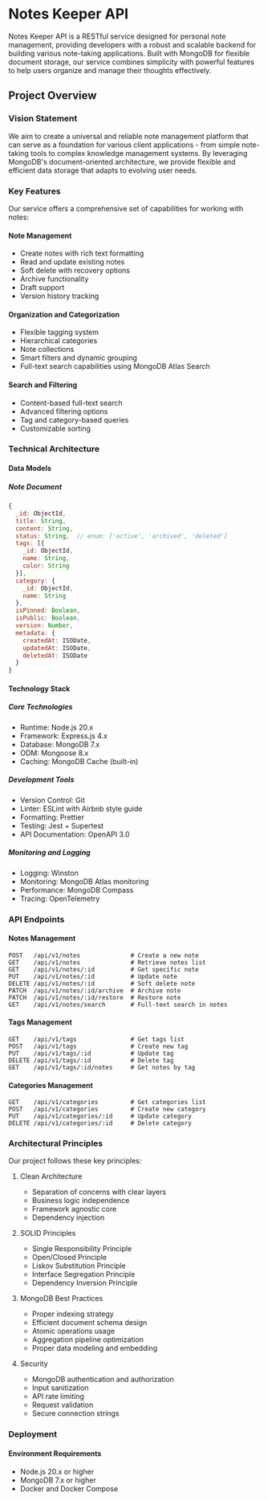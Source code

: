 # Notes Keeper API

Notes Keeper API is a RESTful service designed for personal note management, providing developers with a robust and scalable backend for building various note-taking applications. Built with MongoDB for flexible document storage, our service combines simplicity with powerful features to help users organize and manage their thoughts effectively.

## Project Overview

### Vision Statement

We aim to create a universal and reliable note management platform that can serve as a foundation for various client applications - from simple note-taking tools to complex knowledge management systems. By leveraging MongoDB's document-oriented architecture, we provide flexible and efficient data storage that adapts to evolving user needs.

### Key Features

Our service offers a comprehensive set of capabilities for working with notes:

#### Note Management

- Create notes with rich text formatting
- Read and update existing notes
- Soft delete with recovery options
- Archive functionality
- Draft support
- Version history tracking

#### Organization and Categorization

- Flexible tagging system
- Hierarchical categories
- Note collections
- Smart filters and dynamic grouping
- Full-text search capabilities using MongoDB Atlas Search

#### Search and Filtering

- Content-based full-text search
- Advanced filtering options
- Tag and category-based queries
- Customizable sorting

### Technical Architecture

#### Data Models

##### Note Document

```javascript
{
  _id: ObjectId,
  title: String,
  content: String,
  status: String,  // enum: ['active', 'archived', 'deleted']
  tags: [{
    _id: ObjectId,
    name: String,
    color: String
  }],
  category: {
    _id: ObjectId,
    name: String
  },
  isPinned: Boolean,
  isPublic: Boolean,
  version: Number,
  metadata: {
    createdAt: ISODate,
    updatedAt: ISODate,
    deletedAt: ISODate
  }
}
```

#### Technology Stack

##### Core Technologies

- Runtime: Node.js 20.x
- Framework: Express.js 4.x
- Database: MongoDB 7.x
- ODM: Mongoose 8.x
- Caching: MongoDB Cache (built-in)

##### Development Tools

- Version Control: Git
- Linter: ESLint with Airbnb style guide
- Formatting: Prettier
- Testing: Jest + Supertest
- API Documentation: OpenAPI 3.0

##### Monitoring and Logging

- Logging: Winston
- Monitoring: MongoDB Atlas monitoring
- Performance: MongoDB Compass
- Tracing: OpenTelemetry

### API Endpoints

#### Notes Management

```http
POST   /api/v1/notes              # Create a new note
GET    /api/v1/notes              # Retrieve notes list
GET    /api/v1/notes/:id          # Get specific note
PUT    /api/v1/notes/:id          # Update note
DELETE /api/v1/notes/:id          # Soft delete note
PATCH  /api/v1/notes/:id/archive  # Archive note
PATCH  /api/v1/notes/:id/restore  # Restore note
GET    /api/v1/notes/search       # Full-text search in notes
```

#### Tags Management

```http
GET    /api/v1/tags               # Get tags list
POST   /api/v1/tags               # Create new tag
PUT    /api/v1/tags/:id           # Update tag
DELETE /api/v1/tags/:id           # Delete tag
GET    /api/v1/tags/:id/notes     # Get notes by tag
```

#### Categories Management

```http
GET    /api/v1/categories         # Get categories list
POST   /api/v1/categories         # Create new category
PUT    /api/v1/categories/:id     # Update category
DELETE /api/v1/categories/:id     # Delete category
```

### Architectural Principles

Our project follows these key principles:

1. Clean Architecture

   - Separation of concerns with clear layers
   - Business logic independence
   - Framework agnostic core
   - Dependency injection

2. SOLID Principles

   - Single Responsibility Principle
   - Open/Closed Principle
   - Liskov Substitution Principle
   - Interface Segregation Principle
   - Dependency Inversion Principle

3. MongoDB Best Practices

   - Proper indexing strategy
   - Efficient document schema design
   - Atomic operations usage
   - Aggregation pipeline optimization
   - Proper data modeling and embedding

4. Security
   - MongoDB authentication and authorization
   - Input sanitization
   - API rate limiting
   - Request validation
   - Secure connection strings

### Deployment

#### Environment Requirements

- Node.js 20.x or higher
- MongoDB 7.x or higher
- Docker and Docker Compose

